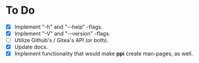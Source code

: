 # To Do
- [x] Implement "-h" and "--help" -flags.
- [x] Implement "-V" and "--version" -flags.
- [ ] Utilize Github's / Gitea's API (or both).
- [x] Update docs.
- [x] Implement functionality that would make **ppi** create man-pages, as well.
